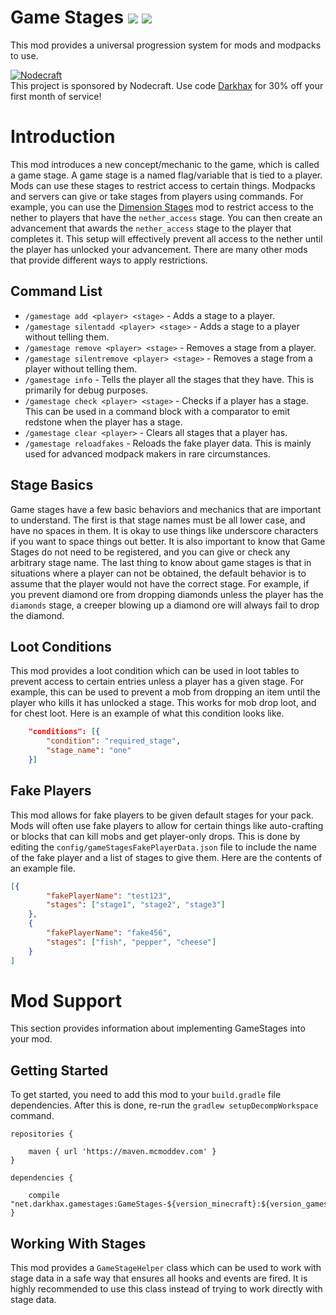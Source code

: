 # Game Stages [![](http://cf.way2muchnoise.eu/268655.svg)](https://minecraft.curseforge.com/projects/game-stages) [![](http://cf.way2muchnoise.eu/versions/268655.svg)](https://minecraft.curseforge.com/projects/game-stages)
This mod provides a universal progression system for mods and modpacks to use. 

[![Nodecraft](https://i.imgur.com/sz9PUmK.png)](https://nodecraft.com/r/darkhax)    
This project is sponsored by Nodecraft. Use code [Darkhax](https://nodecraft.com/r/darkhax) for 30% off your first month of service!

# Introduction
This mod introduces a new concept/mechanic to the game, which is called a game stage. A game stage is a named flag/variable that is tied to a player. Mods can use these stages to restrict access to certain things. Modpacks and servers can give or take stages from players using commands. For example, you can use the [Dimension Stages](https://minecraft.curseforge.com/projects/dimension-stages) mod to restrict access to the nether to players that have the `nether_access` stage. You can then create an advancement that awards the `nether_access` stage to the player that completes it. This setup will effectively prevent all access to the nether until the player has unlocked your advancement. There are many other mods that provide different ways to apply restrictions. 

## Command List
- `/gamestage add <player> <stage>` - Adds a stage to a player.
- `/gamestage silentadd <player> <stage>` - Adds a stage to a player without telling them.
- `/gamestage remove <player> <stage>` - Removes a stage from a player.
- `/gamestage silentremove <player> <stage>` - Removes a stage from a player without telling them.
- `/gamestage info` - Tells the player all the stages that they have. This is primarily for debug purposes. 
- `/gamestage check <player> <stage>` - Checks if a player has a stage. This can be used in a command block with a comparator to emit redstone when the player has a stage.
- `/gamestage clear <player>` - Clears all stages that a player has.
- `/gamestage reloadfakes` - Reloads the fake player data. This is mainly used for advanced modpack makers in rare circumstances.

## Stage Basics
Game stages have a few basic behaviors and mechanics that are important to understand. The first is that stage names must be all lower case, and have no spaces in them. It is okay to use things like underscore characters if you want to space things out better. It is also important to know that Game Stages do not need to be registered, and you can give or check any arbitrary stage name. The last thing to know about game stages is that in situations where a player can not be obtained, the default behavior is to assume that the player would not have the correct stage. For example, if you prevent diamond ore from dropping diamonds unless the player has the `diamonds` stage, a creeper blowing up a diamond ore will always fail to drop the diamond. 

## Loot Conditions
This mod provides a loot condition which can be used in loot tables to prevent access to certain entries unless a player has a given stage. For example, this can be used to prevent a mob from dropping an item until the player who kills it has unlocked a stage. This works for mob drop loot, and for chest loot. Here is an example of what this condition looks like. 

```json
	"conditions": [{
		"condition": "required_stage",
		"stage_name": "one"
	}]
```

## Fake Players
This mod allows for fake players to be given default stages for your pack. Mods will often use fake players to allow for certain things like auto-crafting or blocks that can kill mobs and get player-only drops. This is done by editing the `config/gameStagesFakePlayerData.json` file to include the name of the fake player and a list of stages to give them. Here are the contents of an example file.

```json
[{
		"fakePlayerName": "test123",
		"stages": ["stage1", "stage2", "stage3"]
	},
	{
		"fakePlayerName": "fake456",
		"stages": ["fish", "pepper", "cheese"]
	}
]
```

# Mod Support
This section provides information about implementing GameStages into your mod. 

## Getting Started
To get started, you need to add this mod to your `build.gradle` file dependencies. After this is done, re-run the `gradlew setupDecompWorkspace` command.
```
repositories {

    maven { url 'https://maven.mcmoddev.com' }
}

dependencies {

    compile "net.darkhax.gamestages:GameStages-${version_minecraft}:${version_gamestages}"
}
```

## Working With Stages
This mod provides a `GameStageHelper` class which can be used to work with stage data in a safe way that ensures all hooks and events are fired. It is highly recommended to use this class instead of trying to work directly with stage data. 
